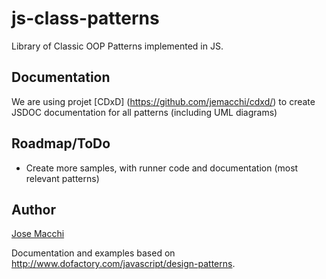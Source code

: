 js-class-patterns
=================

Library of Classic OOP Patterns implemented in JS.

## Documentation

We are using projet [CDxD] (https://github.com/jemacchi/cdxd/) to create JSDOC documentation for all patterns (including UML diagrams)

## Roadmap/ToDo

* Create more samples, with runner code and documentation (most relevant patterns)

## Author

[Jose Macchi](https://github.com/jemacchi)

Documentation and examples based on http://www.dofactory.com/javascript/design-patterns.
